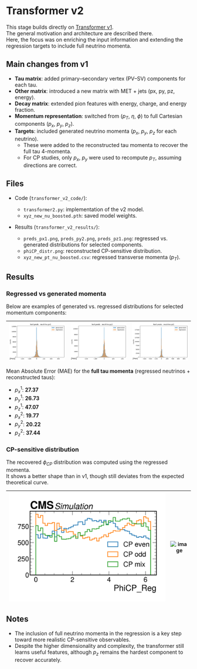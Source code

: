 # Transformer v2

This stage builds directly on [Transformer v1](../transformer_v1/transformer_v1.md).  
The general motivation and architecture are described there.  
Here, the focus was on enriching the input information and extending the regression targets to include full neutrino momenta.


## Main changes from v1

- **Tau matrix**: added primary–secondary vertex (PV–SV) components for each tau.  
- **Other matrix**: introduced a new matrix with MET + jets (px, py, pz, energy).  
- **Decay matrix**: extended pion features with energy, charge, and energy fraction.  
- **Momentum representation**: switched from ($p_T$, $\eta$, $\phi$) to full Cartesian components ($p_x$, $p_y$, $p_z$).  
- **Targets**: included generated neutrino momenta ($p_x$, $p_y$, $p_z$ for each neutrino).  
  - These were added to the reconstructed tau momenta to recover the full tau 4-momenta.  
  - For CP studies, only $p_x$, $p_y$ were used to recompute $p_T$, assuming directions are correct.  


## Files

- Code (`transformer_v2_code/`):
  - `transformer2.py`: implementation of the v2 model.  
  - `xyz_new_nu_boosted.pth`: saved model weights.  

- Results (`transformer_v2_results/`):
  - `preds_px1.png`, `preds_py2.png`, `preds_pz1.png`: regressed vs. generated distributions for selected components.  
  - `phiCP_distr.png`: reconstructed CP-sensitive distribution.  
  - `xyz_new_pt_nu_boosted.csv`: regressed transverse momenta ($p_T$).  


## Results

### Regressed vs generated momenta

Below are examples of generated vs. regressed distributions for selected momentum components:

| ![px1](transformer_v2_results/preds_px1.png) | ![py2](transformer_v2_results/preds_py1.png) | ![pz1](transformer_v2_results/preds_pz1.png) |  
|---|---|---|  

Mean Absolute Error (MAE) for the **full tau momenta** (regressed neutrinos + reconstructed taus):  

- $p_x^1$: **27.37**  
- $p_y^1$: **26.73**  
- $p_z^1$: **47.07**  
- $p_x^2$: **19.77**  
- $p_y^2$: **20.22**  
- $p_z^2$: **37.44**  


### CP-sensitive distribution

The recovered $\phi_{CP}$ distribution was computed using the regressed momenta.  
It shows a better shape than in v1, though still deviates from the expected theoretical curve.  

| ![Recovered phiCP](transformer_v2_results/phicp_distr.png) | <img width="2070" height="1440" alt="image" src="https://github.com/user-attachments/assets/63c82b2b-8209-4313-b3e3-cfa5d46b2f6f" /> |
|---|---|  


## Notes

- The inclusion of full neutrino momenta in the regression is a key step toward more realistic CP-sensitive observables.  
- Despite the higher dimensionality and complexity, the transformer still learns useful features, although $p_z$ remains the hardest component to recover accurately.  

